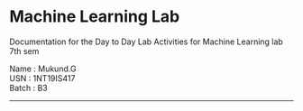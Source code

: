 # Machine Learning Lab
Documentation for the Day to Day Lab Activities for Machine Learning lab 7th sem

Name : Mukund.G   
USN : 1NT19IS417   
Batch : B3   

<hr>
